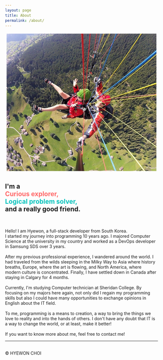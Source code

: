 ```yaml
---
layout: page
title: About
permalink: /about/
---
```


<div class="col two" style="padding:1%;" >
	<img src="/img/about_pic.jpg">
</div>
<div class="col one">
<h2>
<strong>
	I'm a <br>
	<font color="#ff6868">Curious explorer,</font> <br>
	<font color="#00c3bd">Logical problem solver,</font> <br>
	and a really good friend.	
</strong>
</h2>
</div>
<div>
<br>
<br>
Hello! I am Hyewon, a full-stack developer from South Korea.<br>
I started my journey into programming 10 years ago. I majored Computer Science at the university in my country  and worked as a DevOps developer in Samsung SDS over 3 years. 
<br><br>
After my previous professional experience, I wandered around the world. I had traveled from the wilds sleeping in the Milky Way to Asia where history breaths, Europe, where the art is flowing, and North America, where modern culture is concentrated. Finally, I have settled down in Canada after staying in Calgary for 4 months.
<br><br>
Currently, I'm studying Computer technician at Sheridan College. By focusing on my majors here again, not only did I regain my programming skills but also I could have many opportunities to exchange opinions in English about the IT field. 
<br><br>
To me, programming is a means to creation, a way to bring the things we love to reality and into the hands of others. I don't have any doubt that IT is a way to change the world, or at least, make it better!
<br><br>
If you want to know more about me, feel free to contact me!
</div>

<hr/>
<br/>
<span class="contacticon center">
	<a href="mailto:wone.choi.0401@google.com"><i class="fa fa-envelope-square"></i></a>
	<a href="https://github.com/wonechoi" target="_blank"><i class="fa fa-github-square"></i></a>
	<a href="https://www.linkedin.com/in/hyewon-choi-519bb8177/" target="_blank"><i class="fa fa-linkedin-square"></i></a>
</span>

<div class="col three caption">
	&copy; HYEWON CHOI
</div>

